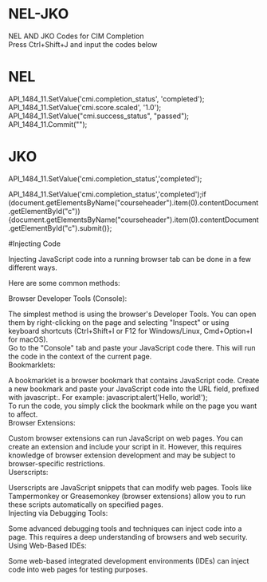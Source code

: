 # NEL-JKO  
NEL AND JKO Codes for CIM Completion  
Press Ctrl+Shift+J and input the codes below  

# NEL  

API_1484_11.SetValue('cmi.completion_status', 'completed');  
API_1484_11.SetValue('cmi.score.scaled', '1.0');  
API_1484_11.SetValue("cmi.success_status", "passed");  
API_1484_11.Commit("");  

# JKO  

API_1484_11.SetValue('cmi.completion_status','completed');  

API_1484_11.SetValue('cmi.completion_status','completed');if (document.getElementsByName("courseheader").item(0).contentDocument.getElementById("c")){document.getElementsByName("courseheader").item(0).contentDocument.getElementById("c").submit()};

#Injecting Code  

Injecting JavaScript code into a running browser tab can be done in a few different ways.  

Here are some common methods:  

Browser Developer Tools (Console):  

The simplest method is using the browser's Developer Tools. You can open them by right-clicking on the page and selecting "Inspect" or using keyboard shortcuts (Ctrl+Shift+I or F12 for Windows/Linux, Cmd+Option+I for macOS).  
Go to the "Console" tab and paste your JavaScript code there. This will run the code in the context of the current page.  
Bookmarklets:  

A bookmarklet is a browser bookmark that contains JavaScript code. Create a new bookmark and paste your JavaScript code into the URL field, prefixed with javascript:. For example: javascript:alert('Hello, world!');  
To run the code, you simply click the bookmark while on the page you want to affect.  
Browser Extensions:  

Custom browser extensions can run JavaScript on web pages. You can create an extension and include your script in it. However, this requires knowledge of browser extension development and may be subject to browser-specific restrictions.  
Userscripts:  

Userscripts are JavaScript snippets that can modify web pages. Tools like Tampermonkey or Greasemonkey (browser extensions) allow you to run these scripts automatically on specified pages.  
Injecting via Debugging Tools:  

Some advanced debugging tools and techniques can inject code into a page. This requires a deep understanding of browsers and web security.  
Using Web-Based IDEs:  

Some web-based integrated development environments (IDEs) can inject code into web pages for testing purposes.  
